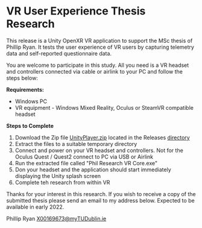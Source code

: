 # VR User Experience Thesis Research

This release is a Unity OpenXR VR application to support the MSc thesis of Phillip Ryan.  It tests the user experience of VR users by capturing telemetry data and self-reported questionnaire data. 

You are welcome to participate in this study.  All you need is a VR headset and controllers connected via cable or airlink to your PC and follow the steps below:

**Requirements:**
- Windows PC
- VR equipment - Windows Mixed Reality, Oculus or SteamVR compatible headset

**Steps to Complete**
 
1. Download the Zip file [UnityPlayer.zip](https://github.com/x00169673/Thesis/releases/download/v0.3/UnityPlayer.zip) located in the Releases [directory](https://github.com/x00169673/Thesis/releases)
2. Extract the files to a suitable temporary directory
3. Connect and power on your VR headset and controllers.  Not for the Oculus Quest / Quest2 connect to PC via USB or Airlink
4. Run the extracted file called "Phil Research VR Core.exe"  
5. Don your headset and the application should start immediately displaying the Unity splash screen
6. Complete teh research from within VR

Thanks for your interest in this research.  If you wish to receive a copy of the submitted thesis please send an email to my address below.  Expected to be available in early 2022.

Phillip Ryan X00169673@myTUDublin.ie
